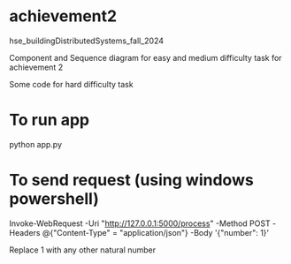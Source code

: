 # achievement2

hse_buildingDistributedSystems_fall_2024

Component and Sequence diagram for easy and medium difficulty task for achievement 2

Some code for hard difficulty task

# To run app

python app.py

# To send request (using windows powershell)

Invoke-WebRequest -Uri "http://127.0.0.1:5000/process" -Method POST -Headers @{"Content-Type" = "application/json"} -Body '{"number": 1}'

Replace 1 with any other natural number
